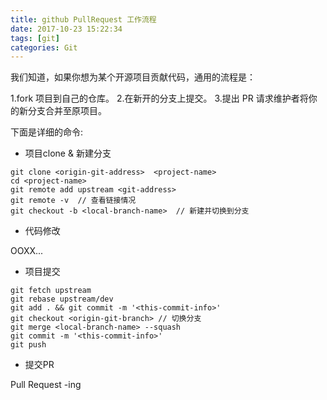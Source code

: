```yaml
---
title: github PullRequest 工作流程
date: 2017-10-23 15:22:34
tags: [git]
categories: Git
---
```


我们知道，如果你想为某个开源项目贡献代码，通用的流程是：

1.fork 项目到自己的仓库。
2.在新开的分支上提交。
3.提出 PR 请求维护者将你的新分支合并至原项目。

下面是详细的命令:

* 项目clone & 新建分支

<!--more-->

```shell
git clone <origin-git-address>  <project-name>
cd <project-name>
git remote add upstream <git-address>
git remote -v  // 查看链接情况
git checkout -b <local-branch-name>  // 新建并切换到分支
```

* 代码修改

OOXX...

* 项目提交

```shell
git fetch upstream
git rebase upstream/dev
git add . && git commit -m '<this-commit-info>'
git checkout <origin-git-branch> // 切换分支
git merge <local-branch-name> --squash
git commit -m '<this-commit-info>'
git push
```

* 提交PR

Pull Request -ing